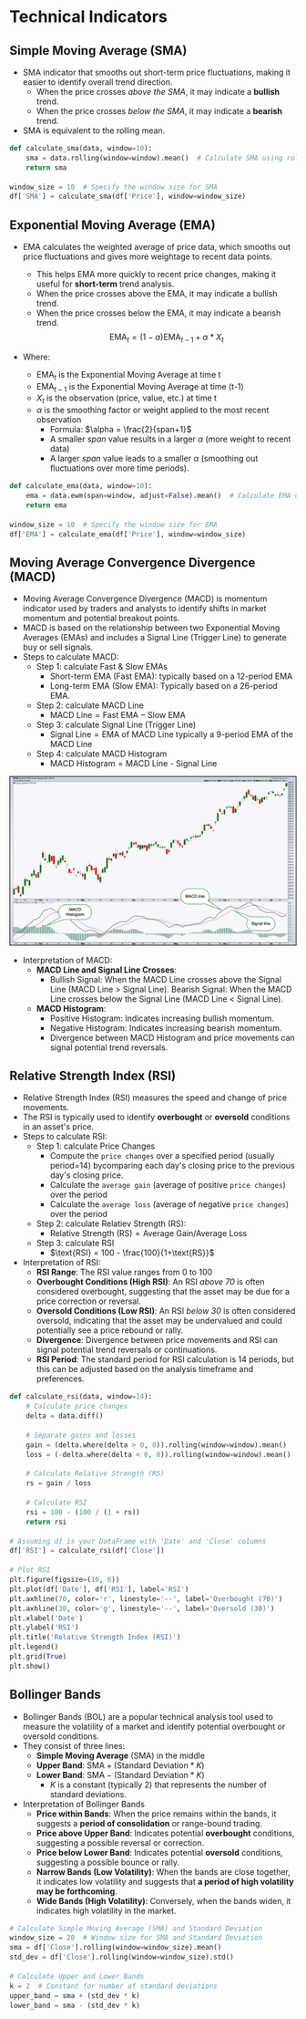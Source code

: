 # Technical Indicators

## Simple Moving Average (SMA)

- SMA indicator that smooths out short-term price fluctuations, making it easier to identify overall trend direction.
  - When the price crosses _above the SMA_, it may indicate a **bullish** trend.
  - When the price crosses _below the SMA_, it may indicate a **bearish** trend.
- SMA is equivalent to the rolling mean.

```Python
def calculate_sma(data, window=10):
    sma = data.rolling(window=window).mean()  # Calculate SMA using rolling window
    return sma

window_size = 10  # Specify the window size for SMA
df['SMA'] = calculate_sma(df['Price'], window=window_size)
```

## Exponential Moving Average (EMA)

- EMA calculates the weighted average of price data, which smooths out price fluctuations and gives more weightage to recent data points.

  - This helps EMA more quickly to recent price changes, making it useful for **short-term** trend analysis.
  - When the price crosses above the EMA, it may indicate a bullish trend.
  - When the price crosses below the EMA, it may indicate a bearish trend.
    $$\text{EMA}_t = (1 - \alpha)\text{EMA}_{t-1} + \alpha*X_t$$

- Where:
  - $\text{EMA}_t$ is the Exponential Moving Average at time t
  - $\text{EMA}_{t-1}$ is the Exponential Moving Average at time (t-1)
  - $X_t$ is the observation (price, value, etc.) at time t
  - $\alpha$ is the smoothing factor or weight applied to the most recent observation
    - Formula: $\alpha = \frac{2}{span+1}$
    - A smaller $span$ value results in a larger $\alpha$ (more weight to recent data)
    - A larger $span$ value leads to a smaller $\alpha$ (smoothing out fluctuations over more time periods).

```Python
def calculate_ema(data, window=10):
    ema = data.ewm(span=window, adjust=False).mean()  # Calculate EMA using exponential weighted average
    return ema

window_size = 10  # Specify the window size for EMA
df['EMA'] = calculate_ema(df['Price'], window=window_size)
```

## Moving Average Convergence Divergence (MACD)

- Moving Average Convergence Divergence (MACD) is momentum indicator used by traders and analysts to identify shifts in market momentum and potential breakout points.
- MACD is based on the relationship between two Exponential Moving Averages (EMAs) and includes a Signal Line (Trigger Line) to generate buy or sell signals.
- Steps to calculate MACD:
  - Step 1: calculate Fast & Slow EMAs
    - Short-term EMA (Fast EMA): typically based on a 12-period EMA
    - Long-term EMA (Slow EMA): Typically based on a 26-period EMA.
  - Step 2: calculate MACD Line
    - $\text{MACD Line} = \text{Fast EMA} - \text{Slow EMA}$
  - Step 3: calculate Signal Line (Trigger Line)
    - $\text{Signal Line} = \text{EMA of MACD Line}$ typically a 9-period EMA of the MACD Line
  - Step 4: calculate MACD Histogram
    - $\text{MACD Histogram} = \text{MACD Line - Signal Line}$

<p align="center"><img src="../../assets/img/macd-qqqexample-stockchart.png" width=700></p>

- Interpretation of MACD:
  - **MACD Line and Signal Line Crosses**:
    - Bullish Signal: When the MACD Line crosses above the Signal Line (MACD Line > Signal Line).
      Bearish Signal: When the MACD Line crosses below the Signal Line (MACD Line < Signal Line).
  - **MACD Histogram**:
    - Positive Histogram: Indicates increasing bullish momentum.
    - Negative Histogram: Indicates increasing bearish momentum.
    - Divergence between MACD Histogram and price movements can signal potential trend reversals.

## Relative Strength Index (RSI)

- Relative Strength Index (RSI) measures the speed and change of price movements.
- The RSI is typically used to identify **overbought** or **oversold** conditions in an asset's price.
- Steps to calculate RSI:
  - Step 1: calculate Price Changes
    - Compute the `price changes` over a specified period (usually period=14) bycomparing each day's closing price to the previous day's closing price.
    - Calculate the `average gain` (average of positive `price changes`) over the period
    - Calculate the `average loss` (average of negative `price changes`) over the period
  - Step 2: calculate Relatiev Strength (RS):
    - $\text{Relative Strength (RS)} = \text{Average Gain} / \text{Average Loss}$
  - Step 3: calculate RSI
    - $\text{RSI} = 100 - \frac{100}{1+\text{RS}}$
- Interpretation of RSI:
  - **RSI Range**: The RSI value ranges from 0 to 100
  - **Overbought Conditions (High RSI)**: An RSI _above 70_ is often considered overbought, suggesting that the asset may be due for a price correction or reversal.
  - **Oversold Conditions (Low RSI)**: An RSI _below 30_ is often considered oversold, indicating that the asset may be undervalued and could potentially see a price rebound or rally.
  - **Divergence**: Divergence between price movements and RSI can signal potential trend reversals or continuations.
  - **RSI Period**: The standard period for RSI calculation is 14 periods, but this can be adjusted based on the analysis timeframe and preferences.

```Python
def calculate_rsi(data, window=14):
    # Calculate price changes
    delta = data.diff()

    # Separate gains and losses
    gain = (delta.where(delta > 0, 0)).rolling(window=window).mean()
    loss = (-delta.where(delta < 0, 0)).rolling(window=window).mean()

    # Calculate Relative Strength (RS)
    rs = gain / loss

    # Calculate RSI
    rsi = 100 - (100 / (1 + rs))
    return rsi

# Assuming df is your DataFrame with 'Date' and 'Close' columns
df['RSI'] = calculate_rsi(df['Close'])

# Plot RSI
plt.figure(figsize=(10, 6))
plt.plot(df['Date'], df['RSI'], label='RSI')
plt.axhline(70, color='r', linestyle='--', label='Overbought (70)')
plt.axhline(30, color='g', linestyle='--', label='Oversold (30)')
plt.xlabel('Date')
plt.ylabel('RSI')
plt.title('Relative Strength Index (RSI)')
plt.legend()
plt.grid(True)
plt.show()
```

## Bollinger Bands

- Bollinger Bands (BOL) are a popular technical analysis tool used to measure the volatility of a market and identify potential overbought or oversold conditions.
- They consist of three lines:
  - **Simple Moving Average** (SMA) in the middle
  - **Upper Band**: $\text{SMA} + (\text{Standard Deviation} * K)$
  - **Lower Band**: $\text{SMA} - (\text{Standard Deviation} * K)$
    - $K$ is a constant (typically 2) that represents the number of standard deviations.
- Interpretation of Bollinger Bands
  - **Price within Bands**: When the price remains within the bands, it suggests a **period of consolidation** or range-bound trading.
  - **Price above Upper Band**: Indicates potential **overbought** conditions, suggesting a possible reversal or correction.
  - **Price below Lower Band**: Indicates potential **oversold** conditions, suggesting a possible bounce or rally.
  - **Narrow Bands (Low Volatility)**: When the bands are close together, it indicates low volatility and suggests that **a period of high volatility may be forthcoming**.
  - **Wide Bands (High Volatility)**: Conversely, when the bands widen, it indicates high volatility in the market.

```Python
# Calculate Simple Moving Average (SMA) and Standard Deviation
window_size = 20  # Window size for SMA and Standard Deviation
sma = df['Close'].rolling(window=window_size).mean()
std_dev = df['Close'].rolling(window=window_size).std()

# Calculate Upper and Lower Bands
k = 2  # Constant for number of standard deviations
upper_band = sma + (std_dev * k)
lower_band = sma - (std_dev * k)
```
